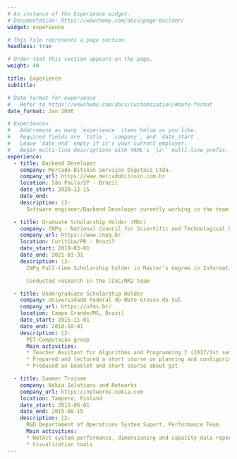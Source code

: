 ```yaml
---
# An instance of the Experience widget.
# Documentation: https://wowchemy.com/docs/page-builder/
widget: experience

# This file represents a page section.
headless: true

# Order that this section appears on the page.
weight: 40

title: Experience
subtitle:

# Date format for experience
#   Refer to https://wowchemy.com/docs/customization/#date-format
date_format: Jan 2006

# Experiences.
#   Add/remove as many `experience` items below as you like.
#   Required fields are `title`, `company`, and `date_start`.
#   Leave `date_end` empty if it's your current employer.
#   Begin multi-line descriptions with YAML's `|2-` multi-line prefix.
experience:
  - title: Backend Developer
    company: Mercado Bitcoin Serviços Digitais Ltda.
    company_url: https://www.mercadobitcoin.com.br
    location: São Paulo/SP - Brazil
    date_start: 2020-12-15
    date_end: 
    description: |2-
      Software engineer/Backend Developer curently working in the team that takes care of the platforms' Authentication and Authorization and AML/CFT integrations

  - title: Graduate Scholarship Holder (MSc)
    company: CNPq - National Council for Scientific and Technological Development
    company_url: https://www.cnpq.br
    location: Curitiba/PR - Brazil
    date_start: 2019-03-01
    date_end: 2021-03-31
    description: |2-
      CNPq Full-time Scholarship holder in Master’s degree in Informatics Graduate Program of Universidade Federal do Paraná.  

      Conducted research in the CCSC/NR2 team

  - title: Undergraduate Scholarship Holder
    company: Universidade Federal do Mato Grosso do Sul
    company_url: https://ufms.br/
    location: Campo Grande/MS, Brazil
    date_start: 2015-11-01
    date_end: 2018-10-01
    description: |2-
      PET-Computação group  
      Main activities:  
      * Teacher Assitant for Algorithms and Programming I (2017/1st semester) and Computer Networking (2017/2nd semester)  
      * Prepared and lectured a short course on planning and configuring computer networks topologies using GNS3  
      * Produced an booklet and short course about git

  - title: Summer Trainee
    company: Nokia Solutions and Networks
    company_url: https://networks.nokia.com
    location: Tampere, Finland
    date_start: 2015-06-01
    date_end: 2015-08-15
    description: |2-
      R&D Departament of Operations System Suport, Performance Team  
      Main activities:  
      * NetAct system performance, dimensioning and capacity data reporting
      * Visualization tools
---
```

